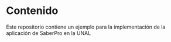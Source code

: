 # Contenido

Este repositorio contiene un ejemplo para la implementación de la aplicación de SaberPro en la UNAL

